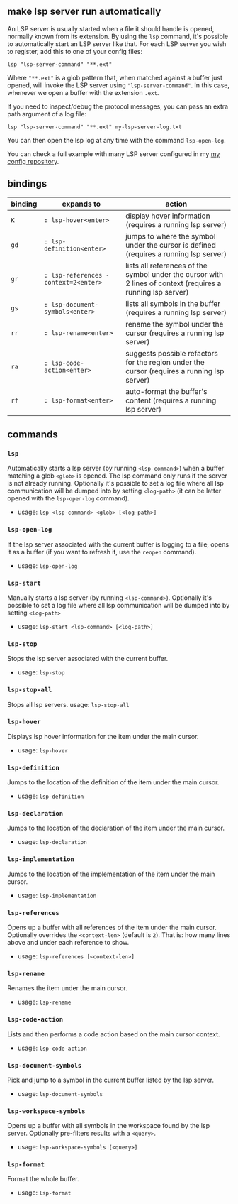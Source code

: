 
## make lsp server run automatically
An LSP server is usually started when a file it should handle is opened, normally known from its extension.
By using the `lsp` command, it's possible to automatically start an LSP server like that.
For each LSP server you wish to register, add this to one of your config files:
```
lsp "lsp-server-command" "**.ext"
```
Where `"**.ext"` is a glob pattern that, when matched against a buffer just opened,
will invoke the LSP server using `"lsp-server-command"`.
In this case, whenever we open a buffer with the extension `.ext`.

If you need to inspect/debug the protocol messages, you can pass an extra path argument of a log file:
```
lsp "lsp-server-command" "**.ext" my-lsp-server-log.txt
```

You can then open the lsp log at any time with the command `lsp-open-log`.

You can check a full example with many LSP server configured in my
[my config repository](https://github.com/vamolessa/pepper-config/blob/master/init.pp#L3).

## bindings

| binding | expands to | action |
| --- | --- | --- |
| `K` | `: lsp-hover<enter>` | display hover information (requires a running lsp server) |
| `gd` | `: lsp-definition<enter>` | jumps to where the symbol under the cursor is defined (requires a running lsp server) |
| `gr` | `: lsp-references -context=2<enter>` | lists all references of the symbol under the cursor with 2 lines of context (requires a running lsp server) |
| `gs` | `: lsp-document-symbols<enter>` | lists all symbols in the buffer (requires a running lsp server) |
| `rr` | `: lsp-rename<enter>` | rename the symbol under the cursor (requires a running lsp server) |
| `ra` | `: lsp-code-action<enter>` | suggests possible refactors for the region under the cursor (requires a running lsp server) |
| `rf` | `: lsp-format<enter>` | auto-format the buffer's content (requires a running lsp server) |

## commands

### `lsp`
Automatically starts a lsp server (by running `<lsp-command>`) when a buffer matching a glob `<glob>` is opened.
The lsp command only runs if the server is not already running.
Optionally it's possible to set a log file where all lsp communication will be dumped into by setting `<log-path>`
(it can be latter opened with the `lsp-open-log` command).
- usage: `lsp <lsp-command> <glob> [<log-path>]`

### `lsp-open-log`
If the lsp server associated with the current buffer is logging to a file, opens it as a buffer
(if you want to refresh it, use the `reopen` command).
- usage: `lsp-open-log`

### `lsp-start`
Manually starts a lsp server (by running `<lsp-command>`).
Optionally it's possible to set a log file where all lsp communication will be dumped into by setting `<log-path>`
- usage: `lsp-start <lsp-command> [<log-path>]`

### `lsp-stop`
Stops the lsp server associated with the current buffer.
- usage: `lsp-stop`

### `lsp-stop-all`
Stops all lsp servers.
usage: `lsp-stop-all`

### `lsp-hover`
Displays lsp hover information for the item under the main cursor.
- usage: `lsp-hover`

### `lsp-definition`
Jumps to the location of the definition of the item under the main cursor.
- usage: `lsp-definition`

### `lsp-declaration`
Jumps to the location of the declaration of the item under the main cursor.
- usage: `lsp-declaration`

### `lsp-implementation`
Jumps to the location of the implementation of the item under the main cursor.
- usage: `lsp-implementation`

### `lsp-references`
Opens up a buffer with all references of the item under the main cursor.
Optionally overrides the `<context-len>` (default is `2`). That is: how many lines above and under each reference to show.
- usage: `lsp-references [<context-len>]`

### `lsp-rename`
Renames the item under the main cursor.
- usage: `lsp-rename`

### `lsp-code-action`
Lists and then performs a code action based on the main cursor context.
- usage: `lsp-code-action`

### `lsp-document-symbols`
Pick and jump to a symbol in the current buffer listed by the lsp server.
- usage: `lsp-document-symbols`

### `lsp-workspace-symbols`
Opens up a buffer with all symbols in the workspace found by the lsp server.
Optionally pre-filters results with a `<query>`.
- usage: `lsp-workspace-symbols [<query>]`

### `lsp-format`
Format the whole buffer.
- usage: `lsp-format`
